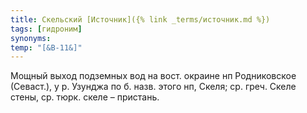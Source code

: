 ```yaml
---
title: Скельский [Источник]({% link _terms/источник.md %})
tags: [гидроним]
synonyms:
temp: "[&В-11&]"
---
```


Мощный выход подземных вод на вост. окраине нп Родниковское (Севаст.), у р.
Узунджа по б. назв. этого нп, Скеля; ср. греч. Скеле стены, ср. тюрк. скеле –
пристань.
